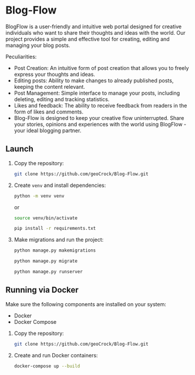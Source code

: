 # Blog-Flow

BlogFlow is a user-friendly and intuitive web portal designed for creative individuals who want to share their thoughts and ideas with the world. Our project provides a simple and effective tool for creating, editing and managing your blog posts.

Peculiarities:

- Post Creation: An intuitive form of post creation that allows you to freely express your thoughts and ideas.
- Editing posts: Ability to make changes to already published posts, keeping the content relevant.
- Post Management: Simple interface to manage your posts, including deleting, editing and tracking statistics.
- Likes and feedback: The ability to receive feedback from readers in the form of likes and comments.
- Blog-Flow is designed to keep your creative flow uninterrupted. Share your stories, opinions and experiences with the world using BlogFlow - your ideal blogging partner.

## Launch

1. Copy the repository:

      ```bash
      git clone https://github.com/geoCrock/Blog-Flow.git
      ```

2. Create `venv` and install dependencies:

      ```bash
      python -m venv venv
      ```
      or

      ```bash
      source venv/bin/activate
      ```
     
      ```bash
      pip install -r requirements.txt
      ```

3. Make migrations and run the project:
   
     ```bash
     python manage.py makemigrations
      ```

     ```bash
     python manage.py migrate
      ```

     ```bash
     python manage.py runserver
      ```


## Running via Docker

Make sure the following components are installed on your system:

- Docker
- Docker Compose


1. Copy the repository:

      ```bash
      git clone https://github.com/geoCrock/Blog-Flow.git
      ```

2. Create and run Docker containers:

      ```bash
      docker-compose up --build
      ```
